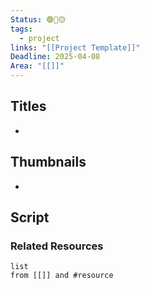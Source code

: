 ```yaml
---
Status: 🟢🔴🟡
tags:
  - project
links: "[[Project Template]]"
Deadline: 2025-04-08
Area: "[[]]"
---
```

## Titles
-
## Thumbnails
-
## Script


### Related Resources
```dataview
list
from [[]] and #resource
```